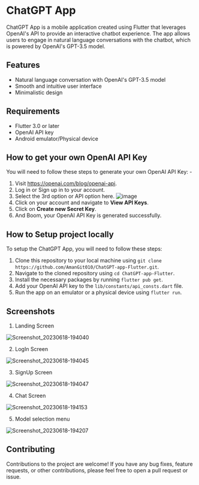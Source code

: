 # ChatGPT App

ChatGPT App is a mobile application created using Flutter that leverages OpenAI's API to provide an interactive chatbot experience. The app allows users to engage in natural language conversations with the chatbot, which is powered by OpenAI's GPT-3.5 model.

## Features

- Natural language conversation with OpenAI's GPT-3.5 model
- Smooth and intuitive user interface
- Minimalistic design

## Requirements

- Flutter 3.0 or later
- OpenAI API key
- Android emulator/Physical device


## How to get your own OpenAI API Key
You will need to follow these steps to generate your own OpenAI API Key: -

1. Visit https://openai.com/blog/openai-api.
2. Log in or Sign up in to your account.
3. Select the 3rd option or API option here. ![image](https://github.com/AmanGit010/ChatGPT-app-Flutter/assets/102356628/82b6ff70-c9e1-43a0-8771-f9017a6590a9)
4. Click on your account and navigate to **View API Keys**.
5. Click on **Create new Secret Key**.
6. And Boom, your OpenAI API Key is generated successfully.

## How to Setup project locally

To setup the ChatGPT App, you will need to follow these steps:

1. Clone this repository to your local machine using `git clone https://github.com/AmanGit010/ChatGPT-app-Flutter.git`.
2. Navigate to the cloned repository using `cd ChatGPT-app-Flutter`.
3. Install the necessary packages by running `flutter pub get`.
4. Add your OpenAI API key to the `lib/constants/api_consts.dart` file.
5. Run the app on an emulator or a physical device using `flutter run`.


## Screenshots

1. Landing Screen
   
![Screenshot_20230618-194040](https://github.com/Chamith-Rthnayaka/ChatGPT/tree/main/assets/images/102356628/df27ad91-f1f0-4dab-abd4-74344350a08c)

2. LogIn Screen

![Screenshot_20230618-194045](https://github.com/Chamith-Rthnayaka/ChatGPT/tree/main/assets/images/102356628/69f48381-38fd-4761-9a82-b5609ccad9b4)

3. SignUp Screen

![Screenshot_20230618-194047](https://github.com/Chamith-Rthnayaka/ChatGPT/tree/main/assets/images/102356628/b5636ea4-d9d9-4ba9-8f4f-9c24807aa5d7)

4. Chat Screen

![Screenshot_20230618-194153](https://github.com/Chamith-Rthnayaka/ChatGPT/tree/main/assets/images/102356628/6fc6e0a1-b220-40e9-a6ba-3f4a672d5c40)

5. Model selection menu

![Screenshot_20230618-194207](https://github.com/Chamith-Rthnayaka/ChatGPT/tree/main/assets/images/102356628/017a7c40-7890-40b8-8aca-443168bb22e7)

## Contributing

Contributions to the project are welcome! If you have any bug fixes, feature requests, or other contributions, please feel free to open a pull request or issue.

